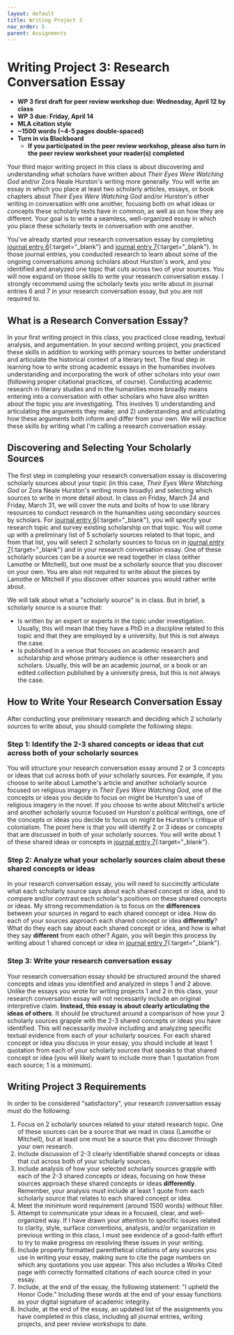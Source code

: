 ```yaml
---
layout: default
title: Writing Project 3
nav_order: 5
parent: Assignments
---
```

# Writing Project 3: Research Conversation Essay
* **WP 3 first draft for peer review workshop due: Wednesday, April 12 by class**
* **WP 3 due: Friday, April 14**
* **MLA citation style**
* **~1500 words (~4-5 pages double-spaced)**
* **Turn in via Blackboard**
  * **If you participated in the peer review workshop, please also turn in the peer review worksheet your reader(s) completed**

Your third major writing project in this class is about discovering and understanding what scholars have written about *Their Eyes Were Watching God* and/or Zora Neale Hurston's writing more generally. You will write an essay in which you place at least two scholarly articles, essays, or book chapters about *Their Eyes Were Watching God* and/or Hurston's other writing in conversation with one another, focusing both on what ideas or concepts these scholarly texts have in common, as well as on how they are different. Your goal is to write a seamless, well-organized essay in which you place these scholarly texts in conversation with one another.

You've already started your research conversation essay by completing [journal entry 6](https://lindsaythomas.net/eng106s23/assignments/journal-entries.html#journal-entry-6-due-friday-march-31){:target="_blank"} and [journal entry 7](https://lindsaythomas.net/eng106s23/assignments/journal-entries.html#journal-entry-7-due-friday-april-7){:target="_blank"}. In those journal entries, you conducted research to learn about some of the ongoing conversations among scholars about Hurston's work, and you identified and analyzed one topic that cuts across two of your sources. You will now expand on those skills to write your research conversation essay. I strongly recommend using the scholarly texts you write about in journal entries 6 and 7 in your research conversation essay, but you are not required to.

## What is a Research Conversation Essay?
In your first writing project in this class, you practiced close reading, textual analysis, and argumentation. In your second writing project, you practiced these skills in addition to working with primary sources to better understand and articulate the historical context of a literary text. The final step in learning how to write strong academic essays in the humanities involves understanding and incorporating the work of other scholars into your own (following proper citational practices, of course). Conducting academic research in literary studies and in the humanities more broadly means entering into a conversation with other scholars who have also written about the topic you are investigating. This involves 1) understanding and articulating the arguments they make; and 2) understanding and articulating how these arguments both inform and differ from your own. We will practice these skills by writing what I'm calling a research conversation essay.

## Discovering and Selecting Your Scholarly Sources
The first step in completing your research conversation essay is discovering scholarly sources about your topic (in this case, *Their Eyes Were Watching God* or Zora Neale Hurston's writing more broadly) and selecting which sources to write in more detail about. In class on Friday, March 24 and Friday, March 31, we will cover the nuts and bolts of how to use library resources to conduct research in the humanities using secondary sources by scholars. For [journal entry 6](https://lindsaythomas.net/eng106s23/assignments/journal-entries.html#journal-entry-6-due-friday-march-31){:target="_blank"}, you will specify your research topic and survey existing scholarship on that topic. You will come up with a preliminary list of 5 scholarly sources related to that topic, and from that list, you will select 2 scholarly sources to focus on in [journal entry 7](https://lindsaythomas.net/eng106s23/assignments/journal-entries.html#journal-entry-7-due-friday-april-7){:target="_blank"} and in your research conversation essay. One of these scholarly sources can be a source we read together in class (either Lamothe or Mitchell), but one must be a scholarly source that you discover on your own. You are also not required to write about the pieces by Lamothe or Mitchell if you discover other sources you would rather write about.

We will talk about what a "scholarly source" is in class. But in brief, a scholarly source is a source that:

- Is written by an expert or experts in the topic under investigation. Usually, this will mean that they have a PhD in a discipline related to this topic and that they are employed by a university, but this is not always the case.
- Is published in a venue that focuses on academic research and scholarship and whose primary audience is other researchers and scholars. Usually, this will be an academic journal, or a book or an edited collection published by a university press, but this is not always the case.

## How to Write Your Research Conversation Essay
After conducting your preliminary research and deciding which 2 scholarly sources to write about, you should complete the following steps:

### Step 1: Identify the 2-3 shared concepts or ideas that cut across both of your scholarly sources
You will structure your research conversation essay around 2 or 3 concepts or ideas that cut across both of your scholarly sources. For example, if you choose to write about Lamothe's article and another scholarly source focused on religious imagery in *Their Eyes Were Watching God*, one of the concepts or ideas you decide to focus on might be Hurston's use of religious imagery in the novel. If you choose to write about Mitchell's article and another scholarly source focused on Hurston's political writings, one of the concepts or ideas you decide to focus on might be Hurston's critique of colonialism. The point here is that you will identify 2 or 3 ideas or concepts that are discussed in both of your scholarly sources. You will write about 1 of these shared ideas or concepts in [journal entry 7](https://lindsaythomas.net/eng106s23/assignments/journal-entries.html#journal-entry-7-due-friday-april-7){:target="_blank"}.

### Step 2: Analyze what your scholarly sources claim about these shared concepts or ideas
In your research conversation essay, you will need to succinctly articulate what each scholarly source says about each shared concept or idea, and to compare and/or contrast each scholar's positions on these shared concepts or ideas. My strong recommendation is to focus on the **differences** between your sources in regard to each shared concept or idea. How do each of your sources approach each shared concept or idea **differently**? What do they each say about each shared concept or idea, and how is what they say **different** from each other? Again, you will begin this process by writing about 1 shared concept or idea in [journal entry 7](https://lindsaythomas.net/eng106s23/assignments/journal-entries.html#journal-entry-7-due-friday-april-7){:target="_blank"}.

### Step 3: Write your research conversation essay
Your research conversation essay should be structured around the shared concepts and ideas you identified and analyzed in steps 1 and 2 above. Unlike the essays you wrote for writing projects 1 and 2 in this class, your research conversation essay will not necessarily include an original interpretive claim. **Instead, this essay is about clearly articulating the ideas of others**. It should be structured around a comparison of how your 2 scholarly sources grapple with the 2-3 shared concepts or ideas you have identified. This will necessarily involve including and analyzing specific textual evidence from each of your scholarly sources. For each shared concept or idea you discuss in your essay, you should include at least 1 quotation from each of your scholarly sources that speaks to that shared concept or idea (you will likely want to include more than 1 quotation from each source; 1 is a minimum).

## Writing Project 3 Requirements
In order to be considered "satisfactory", your research conversation essay must do the following:

1. Focus on 2 scholarly sources related to your stated research topic. One of these sources can be a source that we read in class (Lamothe or Mitchell), but at least one must be a source that you discover through your own research.
2. Include discussion of 2-3 clearly identifiable shared concepts or ideas that cut across both of your scholarly sources.
3. Include analysis of how your selected scholarly sources grapple with each of the 2-3 shared concepts or ideas, focusing on how these sources approach these shared concepts or ideas **differently**. Remember, your analysis must include at least 1 quote from each scholarly source that relates to each shared concept or idea.
4. Meet the minimum word requirement (around 1500 words) without filler.
5. Attempt to communicate your ideas in a focused, clear, and well-organized way. If I have drawn your attention to specific issues related to clarity, style, surface conventions, analysis, and/or organization in previous writing in this class, I must see evidence of a good-faith effort to try to make progress on resolving these issues in your writing.
6. Include properly formatted parenthetical citations of any sources you use in writing your essay, making sure to cite the page numbers on which any quotations you use appear. This also includes a Works Cited page with correctly formatted citations of each source cited in your essay.
7. Include, at the end of the essay, the following statement: "I upheld the Honor Code." Including these words at the end of your essay functions as your digital signature of academic integrity.
8. Include, at the end of the essay, an updated list of the assignments you have completed in this class, including all journal entries, writing projects, and peer review workshops to date.
